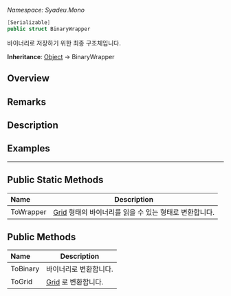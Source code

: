 _Namespace: Syadeu.Mono_

```csharp
[Serializable]
public struct BinaryWrapper
```

바이너리로 저장하기 위한 최종 구조체입니다.

**Inheritance**: [Object](https://docs.microsoft.com/ko-kr/dotnet/api/system.object?view=net-5.0) -> BinaryWrapper

## Overview

## Remarks

## Description

## Examples



------

## Public Static Methods

| Name      | Description                                                  |
| :-------- | ------------------------------------------------------------ |
| ToWrapper | [Grid](https://github.com/Syadeu/CoreSystem/wiki/GridManager-Grid) 형태의 바이너리를 읽을 수 있는 형태로 변환합니다. |



## Public Methods

| Name     | Description                                                  |
| :------- | ------------------------------------------------------------ |
| ToBinary | 바이너리로 변환합니다.                                       |
| ToGrid   | [Grid](https://github.com/Syadeu/CoreSystem/wiki/GridManager-Grid) 로 변환합니다. |

